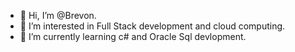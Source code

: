 - 👋 Hi, I’m @Brevon.
- 👀 I’m interested in Full Stack development and cloud computing.
- 🌱 I’m currently learning c# and Oracle Sql devlopment.


<!---
Brevon0/Brevon0 is a ✨ special ✨ repository because its `README.md` (this file) appears on your GitHub profile.
You can click the Preview link to take a look at your changes.
--->

